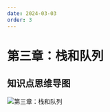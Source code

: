 ```yaml
---
date: 2024-03-03
order: 3
---
```


# 第三章：栈和队列



## 知识点思维导图

![第三章：栈和队列](./assets/第三章：栈和队列/第三章：栈和队列.png)